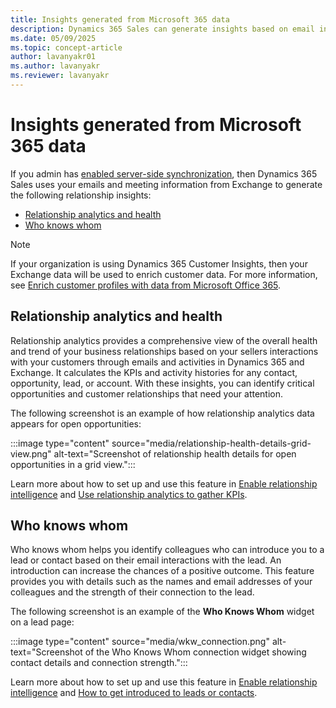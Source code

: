 ```yaml
---
title: Insights generated from Microsoft 365 data
description: Dynamics 365 Sales can generate insights based on email interactions and meetings information from Microsoft 365. 
ms.date: 05/09/2025
ms.topic: concept-article
author: lavanyakr01
ms.author: lavanyakr
ms.reviewer: lavanyakr
---
```


# Insights generated from Microsoft 365 data

If you admin has [enabled server-side synchronization](configure-email.md), then Dynamics 365 Sales uses your emails and meeting information from Exchange to generate the following relationship insights:

- [Relationship analytics and health](#relationship-analytics-and-health)
- [Who knows whom](#who-knows-whom)

> [!NOTE]
> If your organization is using Dynamics 365 Customer Insights, then your Exchange data will be used to enrich customer data. For more information, see [Enrich customer profiles with data from Microsoft Office 365](/dynamics365/customer-insights/enrichment-office).


## Relationship analytics and health

Relationship analytics provides a comprehensive view of the overall health and trend of your business relationships based on your sellers interactions with your customers through emails and activities in Dynamics 365 and Exchange. It calculates the KPIs and activity histories for any contact, opportunity, lead, or account. With these insights, you can identify critical opportunities and customer relationships that need your attention.

The following screenshot is an example of how relationship analytics data appears for open opportunities:

:::image type="content" source="media/relationship-health-details-grid-view.png" alt-text="Screenshot of relationship health details for open opportunities in a grid view.":::

Learn more about how to set up and use this feature in [Enable relationship intelligence](enable-ri.md) and [Use relationship analytics to gather KPIs](relationship-analytics.md).

## Who knows whom

Who knows whom helps you identify colleagues who can introduce you to a lead or contact based on their email interactions with the lead. An introduction can increase the chances of a positive outcome. This feature provides you with details such as the names and email addresses of your colleagues and the strength of their connection to the lead.

The following screenshot is an example of the **Who Knows Whom** widget on a lead page:

:::image type="content" source="media/wkw_connection.png" alt-text="Screenshot of the Who Knows Whom connection widget showing contact details and connection strength.":::

Learn more about how to set up and use this feature in [Enable relationship intelligence](enable-ri.md) and [How to get introduced to leads or contacts](who-knows-whom.md).
